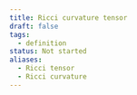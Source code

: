 ```yaml
---
title: Ricci curvature tensor
draft: false
tags:
  - definition
status: Not started
aliases:
  - Ricci tensor
  - Ricci curvature
---
```

